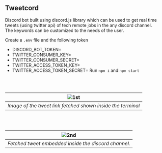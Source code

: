 ## Tweetcord

Discord bot built using discord.js library which can be used to get real time tweets (using twitter api) of tech remote jobs in the any discord channel.
The keywords can be customized to the needs of the user.
<br/>

Create a `.env` file and the following token 
- DISCORD_BOT_TOKEN=<VALUE>
- TWITTER_CONSUMER_KEY=<VALUE>
- TWITTER_CONSUMER_SECRET=<VALUE>
- TWITTER_ACCESS_TOKEN_KEY=<VALUE>
- TWITTER_ACCESS_TOKEN_SECRET=<VALUE>
Run `npm i` and `npm start`
<br/>
<br/>


| ![1st](https://user-images.githubusercontent.com/24205008/208127498-7f6dcccc-e793-453d-86c1-0f2e8e85fe29.jpg) |
|:--:| 
| *Image of the tweet link fetched shown inside the terminal* |

<br/>
<br/>

| ![2nd](https://user-images.githubusercontent.com/24205008/208127700-e74b46d2-e2df-4439-88a1-d0e00af024c4.jpg) |
|:--:| 
| *Fetched tweet embedded inside the discord channel.* |
